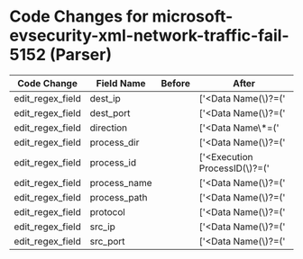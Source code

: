 # Code Changes for microsoft-evsecurity-xml-network-traffic-fail-5152 (Parser)

| Code Change | Field Name | Before | After |
|-------------|------------|--------|-------|
| edit_regex_field | dest_ip |  | ['<Data Name(\\)?=(\'|")DestAddress(\'|")>({dest_ip}((([0-9a-fA-F.]{0,4}):{1,2}){1,7}([0-9a-fA-F]){0,4})|(((25[0-5]|(2[0-4]|1\d|[0-9]|)\d)\.?\b){4}))(:({dest_port}\d+))?'] |
| edit_regex_field | dest_port |  | ['<Data Name(\\)?=(\'|")DestAddress(\'|")>({dest_ip}((([0-9a-fA-F.]{0,4}):{1,2}){1,7}([0-9a-fA-F]){0,4})|(((25[0-5]|(2[0-4]|1\d|[0-9]|)\d)\.?\b){4}))(:({dest_port}\d+))?', '<Data Name(\\)?=(\'|")DestPort(\'|")>({dest_port}\d+)'] |
| edit_regex_field | direction |  | ['<Data Name\\*=(\'|")Direction(\'|")>({direction}(Inbound|Outbound))</Data>', 'Direction:((?-i)\\+[rnt])*\s*({direction}Outbound|Inbound)', 'Direction:[\s\S]*?({direction}[^\s]+)'] |
| edit_regex_field | process_dir |  | ['<Data Name(\\)?=(\'|")Application(\'|")>(-|({process_path}({process_dir}([^<]+)?[\\\/])?({process_name}[^\\\/]+?)))<'] |
| edit_regex_field | process_id |  | ['<Execution ProcessID(\\)?=(\'|")({process_id}\d+)'] |
| edit_regex_field | process_name |  | ['<Data Name(\\)?=(\'|")Application(\'|")>(-|({process_path}({process_dir}([^<]+)?[\\\/])?({process_name}[^\\\/]+?)))<'] |
| edit_regex_field | process_path |  | ['<Data Name(\\)?=(\'|")Application(\'|")>(-|({process_path}({process_dir}([^<]+)?[\\\/])?({process_name}[^\\\/]+?)))<'] |
| edit_regex_field | protocol |  | ['<Data Name(\\)?=(\'|")Protocol(\'|")>({protocol}[^<]+)'] |
| edit_regex_field | src_ip |  | ['<Data Name(\\)?=(\'|")SourceAddress(\'|")>({src_ip}((([0-9a-fA-F.]{0,4}):{1,2}){1,7}([0-9a-fA-F]){0,4})|(((25[0-5]|(2[0-4]|1\d|[0-9]|)\d)\.?\b){4}))(:({src_port}\d+))?'] |
| edit_regex_field | src_port |  | ['<Data Name(\\)?=(\'|")SourceAddress(\'|")>({src_ip}((([0-9a-fA-F.]{0,4}):{1,2}){1,7}([0-9a-fA-F]){0,4})|(((25[0-5]|(2[0-4]|1\d|[0-9]|)\d)\.?\b){4}))(:({src_port}\d+))?', '<Data Name(\\)?=(\'|")SourcePort(\'|")>({src_port}\d+)'] |